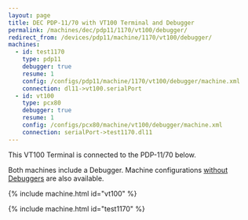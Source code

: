 ```yaml
---
layout: page
title: DEC PDP-11/70 with VT100 Terminal and Debugger
permalink: /machines/dec/pdp11/1170/vt100/debugger/
redirect_from: /devices/pdp11/machine/1170/vt100/debugger/
machines:
  - id: test1170
    type: pdp11
    debugger: true
    resume: 1
    config: /configs/pdp11/machine/1170/vt100/debugger/machine.xml
    connection: dl11->vt100.serialPort
  - id: vt100
    type: pcx80
    debugger: true
    resume: 1
    config: /configs/pcx80/machine/vt100/debugger/machine.xml
    connection: serialPort->test1170.dl11
---
```


This VT100 Terminal is connected to the PDP-11/70 below.

Both machines include a Debugger.  Machine configurations [without Debuggers](../) are also available.

{% include machine.html id="vt100" %}

{% include machine.html id="test1170" %}
